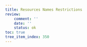 ```yaml
---
title: Resources Names Restrictions
review:
    comment: ''
    date: ''
    status: ok
toc: true
tree_item_index: 350
---
```


##


##


##
